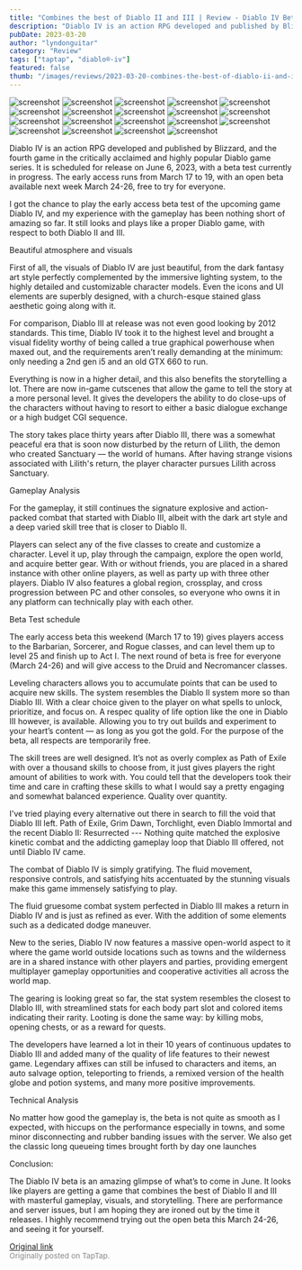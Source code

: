```yaml
---
title: "Combines the best of Diablo II and III | Review - Diablo IV Beta Test"
description: "Diablo IV is an action RPG developed and published by Blizzard, and the fourth game in the critically acclaimed and highly popular Diablo game series. It is scheduled for release on June 6, 2023, with a beta test currently in progress. The early access runs from March 17 to 19, with an open beta available next week March 24-26, free to try for everyone."
pubDate: 2023-03-20
author: "lyndonguitar"
category: "Review"
tags: ["taptap", "diablo®-iv"]
featured: false
thumb: "/images/reviews/2023-03-20-combines-the-best-of-diablo-ii-and-iii--review---diablo-iv-beta-test-0.avif"
---
```


<div class="gallery">
  <img src="/images/reviews/2023-03-20-combines-the-best-of-diablo-ii-and-iii--review---diablo-iv-beta-test-0.avif" alt="screenshot" />
  <img src="/images/reviews/2023-03-20-combines-the-best-of-diablo-ii-and-iii--review---diablo-iv-beta-test-1.avif" alt="screenshot" />
  <img src="/images/reviews/2023-03-20-combines-the-best-of-diablo-ii-and-iii--review---diablo-iv-beta-test-2.avif" alt="screenshot" />
  <img src="/images/reviews/2023-03-20-combines-the-best-of-diablo-ii-and-iii--review---diablo-iv-beta-test-3.avif" alt="screenshot" />
  <img src="/images/reviews/2023-03-20-combines-the-best-of-diablo-ii-and-iii--review---diablo-iv-beta-test-4.avif" alt="screenshot" />
  <img src="/images/reviews/2023-03-20-combines-the-best-of-diablo-ii-and-iii--review---diablo-iv-beta-test-5.avif" alt="screenshot" />
  <img src="/images/reviews/2023-03-20-combines-the-best-of-diablo-ii-and-iii--review---diablo-iv-beta-test-6.avif" alt="screenshot" />
  <img src="/images/reviews/2023-03-20-combines-the-best-of-diablo-ii-and-iii--review---diablo-iv-beta-test-7.avif" alt="screenshot" />
  <img src="/images/reviews/2023-03-20-combines-the-best-of-diablo-ii-and-iii--review---diablo-iv-beta-test-8.avif" alt="screenshot" />
  <img src="/images/reviews/2023-03-20-combines-the-best-of-diablo-ii-and-iii--review---diablo-iv-beta-test-9.avif" alt="screenshot" />
  <img src="/images/reviews/2023-03-20-combines-the-best-of-diablo-ii-and-iii--review---diablo-iv-beta-test-10.avif" alt="screenshot" />
  <img src="/images/reviews/2023-03-20-combines-the-best-of-diablo-ii-and-iii--review---diablo-iv-beta-test-11.avif" alt="screenshot" />
  <img src="/images/reviews/2023-03-20-combines-the-best-of-diablo-ii-and-iii--review---diablo-iv-beta-test-12.avif" alt="screenshot" />
  <img src="/images/reviews/2023-03-20-combines-the-best-of-diablo-ii-and-iii--review---diablo-iv-beta-test-13.avif" alt="screenshot" />
  <img src="/images/reviews/2023-03-20-combines-the-best-of-diablo-ii-and-iii--review---diablo-iv-beta-test-14.avif" alt="screenshot" />
  <img src="/images/reviews/2023-03-20-combines-the-best-of-diablo-ii-and-iii--review---diablo-iv-beta-test-15.avif" alt="screenshot" />
  <img src="/images/reviews/2023-03-20-combines-the-best-of-diablo-ii-and-iii--review---diablo-iv-beta-test-16.avif" alt="screenshot" />
  <img src="/images/reviews/2023-03-20-combines-the-best-of-diablo-ii-and-iii--review---diablo-iv-beta-test-17.avif" alt="screenshot" />
  <img src="/images/reviews/2023-03-20-combines-the-best-of-diablo-ii-and-iii--review---diablo-iv-beta-test-18.avif" alt="screenshot" />
</div>

Diablo IV is an action RPG developed and published by Blizzard, and the fourth game in the critically acclaimed and highly popular Diablo game series. It is scheduled for release on June 6, 2023, with a beta test currently in progress. The early access runs from March 17 to 19, with an open beta available next week March 24-26, free to try for everyone.

I got the chance to play the early access beta test of the upcoming game Diablo IV, and my experience with the gameplay has been nothing short of amazing so far. It still looks and plays like a proper Diablo game, with respect to both Diablo II and III.

Beautiful atmosphere and visuals

First of all, the visuals of Diablo IV are just beautiful, from the dark fantasy art style perfectly complemented by the immersive lighting system, to the highly detailed and customizable character models. Even the icons and UI elements are superbly designed, with a church-esque stained glass aesthetic going along with it.

For comparison, Diablo III at release was not even good looking by 2012 standards. This time, Diablo IV took it to the highest level and brought a visual fidelity worthy of being called a true graphical powerhouse when maxed out, and the requirements aren’t really demanding at the minimum: only needing a 2nd gen i5 and an old GTX 660 to run.

Everything is now in a higher detail, and this also benefits the storytelling a lot. There are now in-game cutscenes that allow the game to tell the story at a more personal level. It gives the developers the ability to do close-ups of the characters without having to resort to either a basic dialogue exchange or a high budget CGI sequence.

The story takes place thirty years after Diablo III, there was a somewhat peaceful era that is soon now disturbed by the return of Lilith, the demon who created Sanctuary — the world of humans. After having strange visions associated with Lilith's return, the player character pursues Lilith across Sanctuary.

Gameplay Analysis

For the gameplay, it still continues the signature explosive and action-packed combat that started with Diablo III, albeit with the dark art style and a deep varied skill tree that is closer to Diablo II.

Players can select any of the five classes to create and customize a character. Level it up, play through the campaign, explore the open world, and acquire better gear. With or without friends, you are placed in a shared instance with other online players, as well as party up with three other players. Diablo IV also features a global region, crossplay, and cross progression between PC and other consoles, so everyone who owns it in any platform can technically play with each other.

Beta Test schedule

The early access beta this weekend (March 17 to 19) gives players access to the Barbarian, Sorcerer, and Rogue classes, and can level them up to level 25 and finish up to Act I. The next round of beta is free for everyone (March 24-26) and will give access to the Druid and Necromancer classes.

Leveling characters allows you to accumulate points that can be used to acquire new skills. The system resembles the Diablo II system more so than Diablo III. With a clear choice given to the player on what spells to unlock, prioritize, and focus on. A respec quality of life option like the one in Diablo III however, is available. Allowing you to try out builds and experiment to your heart’s content — as long as you got the gold. For the purpose of the beta, all respects are temporarily free.

The skill trees are well designed. It’s not as overly complex as Path of Exile with over a thousand skills to choose from, it just gives players the right amount of abilities to work with. You could tell that the developers took their time and care in crafting these skills to what I would say a pretty engaging and somewhat balanced experience. Quality over quantity.

I've tried playing every alternative out there in search to fill the void that Diablo III left. Path of Exile, Grim Dawn, Torchlight, even Diablo Immortal and the recent Diablo II: Resurrected --- Nothing quite matched the explosive kinetic combat and the addicting gameplay loop that Diablo III offered, not until Diablo IV came.

The combat of Diablo IV is simply gratifying. The fluid movement, responsive controls, and satisfying hits accentuated by the stunning visuals make this game immensely satisfying to play.

The fluid gruesome combat system perfected in Diablo III makes a return in Diablo IV and is just as refined as ever. With the addition of some elements such as a dedicated dodge maneuver.

New to the series, Diablo IV now features a massive open-world aspect to it where the game world outside locations such as towns and the wilderness are in a shared instance with other players and parties, providing emergent multiplayer gameplay opportunities and cooperative activities all across the world map.

The gearing is looking great so far, the stat system resembles the closest to DIablo III, with streamlined stats for each body part slot and colored items indicating their rarity. Looting is done the same way: by killing mobs, opening chests, or as a reward for quests.

The developers have learned a lot in their 10 years of continuous updates to Diablo III and added many of the quality of life features to their newest game. Legendary affixes can still be infused to characters and items, an auto salvage option, teleporting to friends, a remixed version of the health globe and potion systems, and many more positive improvements.

Technical Analysis

No matter how good the gameplay is, the beta is not quite as smooth as I expected, with hiccups on the performance especially in towns, and some minor disconnecting and rubber banding issues with the server. We also get the classic long queueing times brought forth by day one launches

Conclusion:

The Diablo IV beta is an amazing glimpse of what’s to come in June. It looks like players are getting a game that combines the best of Diablo II and III with masterful gameplay, visuals, and storytelling. There are performance and server issues, but I am hoping they are ironed out by the time it releases. I highly recommend trying out the open beta this March 24-26, and seeing it for yourself.

[Original link](https://www.taptap.io/post/4844602)<br><span style="font-size: 0.95em; color: #888;">Originally posted on TapTap.</span>
